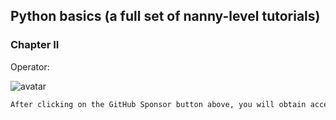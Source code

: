 ##  Python basics (a full set of nanny-level tutorials) 

###  Chapter II 

Operator: 

![avatar]( 201c21c16d9d4a5ea3420963b89510ca.png) 

 ```python  
After clicking on the GitHub Sponsor button above, you will obtain access permissions to my private code repository ( https://github.com/slowlon/my_code_bar ) to view this blog code. By searching the code number of this blog, you can find the code you need, code number is: 2024020309574518797
 ```  
